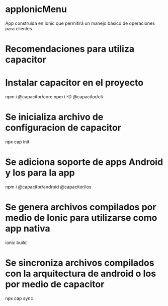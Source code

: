# appIonicMenu
App construida en Ionic que permitirá un manejo básico de operaciones para clientes

# Recomendaciones para utiliza capacitor

# Instalar capacitor en el proyecto


npm i @capacitor/core
npm i -D @capacitor/cli


# Se inicializa archivo de configuracion de capacitor
npx cap init


# Se adiciona soporte de apps Android y Ios para la app

npm i @capacitor/android @capacitor/ios

# Se genera archivos compilados por medio de Ionic para utilizarse como app nativa

ionic build

# Se sincroniza archivos compilados con la arquitectura de android o Ios por medio de capacitor

npx cap sync
